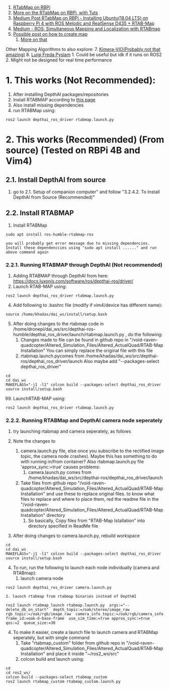 
1. [RTabMap on RBPi](https://github.com/introlab/rtabmap/wiki/installation#issues) 
2. [More on the RTabMap on RBPi, with Tuts](https://github.com/introlab/rtabmap/wiki/Tutorials) 
3. [Medium Post RTabMap on RBPi - Installing Ubuntu(18.04 LTS) on Raspberry Pi 4 with ROS Melodic and RealSense D435 + RTAB-Map](https://shalutharajapakshe.medium.com/installing-ubuntu-18-04-lts-on-raspberry-pi-4-with-ros-melodic-and-realsense-d435-rtab-map-563fcc725520) 
4. [Medium - ROS: Simultaneous Mapping and Localization with RTABmap](https://admantium.medium.com/ros-simultaneous-mapping-and-localization-with-rtabmap-e527e6a6716) 
5. [Possible post on how to create map](https://wiki.ros.org/navigation/Tutorials/RobotSetup) 
	1. [More on that](https://wiki.ros.org/slam_gmapping/Tutorials/MappingFromLoggedData) 


Other Mapping Algorithms to also explore:
7. [Kimera-VIO(Probably not that amazing)](https://github.com/MIT-SPARK/Kimera-VIO) 
8. [Luigi Freda Pyslam](https://github.com/luigifreda/pyslam) 
	1. Could be useful but idk if it runs on ROS2
	2. Might not be designed for real time performance

# 1. This works (Not Recommended):
1. After installing DepthAI packages/repositories
2. Install RTABMAP according to [this page](https://docs.luxonis.com/software/ros/depthai-ros/driver/)
3. Also install missing dependencies
4. run RTABMap using:
```Shell
ros2 launch depthai_ros_driver rtabmap.launch.py
```



# 2. This works (Recommended) (From source) (Tested on RBPi 4B and Vim4)

## 2.1. Install DepthAI from source
1. go to 2.1. Setup of companion computer" and follow "3.2.4.2. To Install DepthAI from Source (Recommended)"

## 2.2. Install RTABMAP

 1. Install RTABMap
```Shell
sudo apt install ros-humble-rtabmap-ros
```
	you will probably get error message due to missing dependencies. Install these dependenccies using "sudo apt install ......" and run above command again
	

### 2.2.1. Running RTABMAP through DepthAI (Not recommended)

1. Adding RTABMAP through DepthAI from here: https://docs.luxonis.com/software/ros/depthai-ros/driver/
2. Launch RTAB-MAP using:
```Shell
ros2 launch depthai_ros_driver rtabmap.launch.py
```

4. Add following to .bashrc file (modify if vim4/device has different name):
```Shell
source /home/khadas/dai_ws/install/setup.bash
```

5. After doing changes to the rtabmap code in /home/dronepi/dai_ws/src/depthai-ros-humble/depthai_ros_driver/launch/rtabmap.launch.py , do the following:
	1. Changes made to file can be found in github repo in "/void-raven-quadcopter/Altered_Simulation_Files/Altered_ActualQuad/RTAB-Map Installation" You can simply replace the original file with this file
	2. rtabmap.launch.pycomes from /home/khadas/dai_ws/src/depthai-ros/depthai_ros_driver/launch
    Also maybe add "--packages-select depthai_ros_driver"

```Shell
cd
cd dai_ws
MAKEFLAGS="-j1 -l1" colcon build --packages-select depthai_ros_driver
source install/setup.bash
```

99. LaunchRTAB-MAP using:
```Shell
ros2 launch depthai_ros_driver rtabmap.launch.py
```

### 2.2.2. Running RTABMap and DepthAI camera node seperately

1. try launching rtabmap and camera seperately, as follows
2. Note the changes to 
	1. camera.launch.py file, else once you subscribe to the rectified image topic, the camera node crashes). Maybe this has something to do with running in/from container? Also rtabmap.launch.py file 'approx_sync:=true' causes problems:
		1. camera.launch.py comes from /home/khadas/dai_ws/src/depthai-ros/depthai_ros_driver/launch 
	2. Take files from github repo "/void-raven-quadcopter/Altered_Simulation_Files/Altered_ActualQuad/RTAB-Map Installation" and use these to replace original files. to know what files to replace and where to place them, red the readme file in the "/void-raven-quadcopter/Altered_Simulation_Files/Altered_ActualQuad/RTAB-Map Installation" directory
		1. So basically, Copy files from "RTAB-Map Istallation" into directory specified in ReadMe file

3. After doing changes to camera.launch.py, rebuild workspace
```Shell
cd
cd dai_ws
MAKEFLAGS="-j1 -l1" colcon build --packages-select depthai_ros_driver
source install/setup.bash
```

4. To run, run the following to launch each node individually (camera and RTABmap):
	1. launch camera node
```Shell
ros2 launch depthai_ros_driver camera.launch.py
```
	2. launch rtabmap from rtabmap binaries instead of DepthAI
```Shell
ros2 launch rtabmap_launch rtabmap.launch.py  args:="--delete_db_on_start"  depth_topic:=/oak/stereo/image_raw  rgb_topic:=/oak/rgb/image_raw  camera_info_topic:=/oak/rgb/camera_info  frame_id:=oak-d-base-frame  use_sim_time:=true approx_sync:=true  qos:=2  queue_size:=30
```

4. To make it easier, create a launch file to launch camera and RTABMap seperately, but with single command
	1. Take "rtabmap_custom" folder from github repo in "/void-raven-quadcopter/Altered_Simulation_Files/Altered_ActualQuad/RTAB-Map Installation" and place it inside "~/ros2_ws/src"
	2. colcon build and launch using:
```Shell
cd
cd ros2_ws/
colcon build --packages-select rtabmap_custom
ros2 launch rtabmap_custom rtabmap_custom.launch.py
```
























